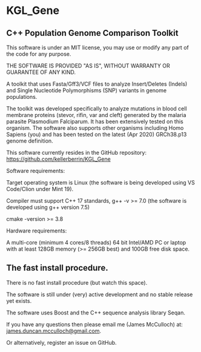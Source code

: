 KGL_Gene
========

C++ Population Genome Comparison Toolkit
----------------------------------------

This software is under an MIT license, you may use or modify any part of the code for any purpose.

THE SOFTWARE IS PROVIDED "AS IS", WITHOUT WARRANTY OR GUARANTEE OF ANY KIND.

A toolkit that uses Fasta/Gff3/VCF files to analyze Insert/Deletes (Indels) and Single Nucleotide Polymorphisms (SNP)
variants in genome populations.

The toolkit was developed specifically to analyze mutations in blood cell 
membrane proteins (stevor, rifin, var and cleft) generated by the malaria parasite Plasmodium
Falciparum. It has been extensively tested on this organism. The software also supports other 
organisms including Homo Sapiens (you) and has been tested on the latest (Apr 2020) GRCh38.p13 genome definition. 
   

This software currently resides in the GitHub repository:
https://github.com/kellerberrin/KGL_Gene

Software requirements:

Target operating system is Linux (the software is being developed using VS Code/Clion under Mint 19).

Compiler must support C++ 17 standards, g++ -v >= 7.0 (the software is developed using g++ version 7.5)

cmake -version >= 3.8

Hardware requirements:

A multi-core (minimum 4 cores/8 threads) 64 bit Intel/AMD PC or laptop with at least 128GB memory (>= 256GB best)
and 100GB free disk space.

The fast install procedure.
---------------------------

There is no fast install procedure (but watch this space).

The software is still under (very) active development and no stable release yet exists.

The software uses Boost and the C++ sequence analysis library Seqan.

If you have any questions then please email me (James McCulloch) at: james.duncan.mcculloch@gmail.com.

Or alternatively, register an issue on GitHub.


